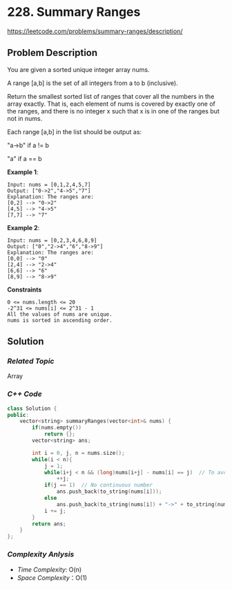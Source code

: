 # 228. Summary Ranges
https://leetcode.com/problems/summary-ranges/description/

## Problem Description

You are given a sorted unique integer array nums.

A range [a,b] is the set of all integers from a to b (inclusive).

Return the smallest sorted list of ranges that cover all the numbers in the array exactly. That is, each element of nums is covered by exactly one of the ranges, and there is no integer x such that x is in one of the ranges but not in nums.

Each range [a,b] in the list should be output as:

"a->b" if a != b

"a" if a == b


**Example 1**:
```
Input: nums = [0,1,2,4,5,7]
Output: ["0->2","4->5","7"]
Explanation: The ranges are:
[0,2] --> "0->2"
[4,5] --> "4->5"
[7,7] --> "7"
```
**Example 2**:
```
Input: nums = [0,2,3,4,6,8,9]
Output: ["0","2->4","6","8->9"]
Explanation: The ranges are:
[0,0] --> "0"
[2,4] --> "2->4"
[6,6] --> "6"
[8,9] --> "8->9"
```

**Constraints**
```
0 <= nums.length <= 20
-2^31 <= nums[i] <= 2^31 - 1
All the values of nums are unique.
nums is sorted in ascending order.
```

## Solution

### _Related Topic_
  Array   

### _C++ Code_
```cpp
class Solution {
public:
    vector<string> summaryRanges(vector<int>& nums) {
        if(nums.empty())
            return {};
        vector<string> ans;

        int i = 0, j, n = nums.size();
        while(i < n){
            j = 1;
            while(i+j < n && (long)nums[i+j] - nums[i] == j)  // To avoid overflowing, change data type as "long"
                ++j;
            if(j == 1)  // No continuous number
                ans.push_back(to_string(nums[i]));
            else
                ans.push_back(to_string(nums[i]) + "->" + to_string(nums[i+j-1]));
            i += j;
        }
        return ans;
    }
};
```

### _Complexity Anlysis_
- _Time Complexity_: O(n)
- _Space Complexity_：O(1)
